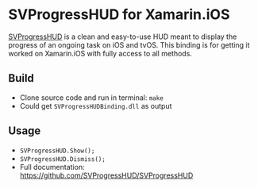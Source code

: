 # SVProgressHUD for Xamarin.iOS

[SVProgressHUD](https://github.com/SVProgressHUD/SVProgressHUD) is a clean and easy-to-use HUD meant to display the progress of an ongoing task on iOS and tvOS. This binding is for getting it worked on Xamarin.iOS with fully access to all methods.

## Build
* Clone source code and run in terminal: `make`
* Could get `SVProgressHUDBinding.dll` as output

## Usage
* `SVProgressHUD.Show();`
* `SVProgressHUD.Dismiss();`
* Full documentation: <https://github.com/SVProgressHUD/SVProgressHUD>